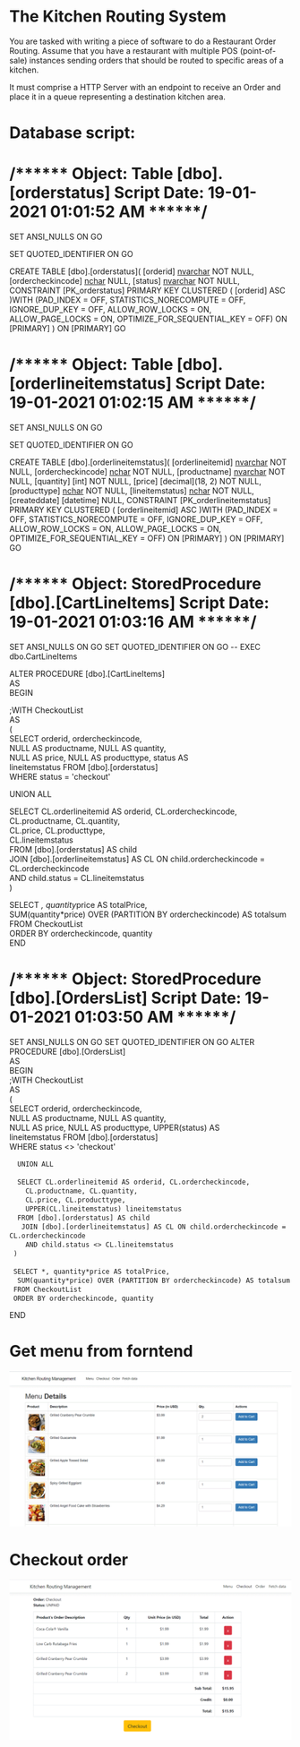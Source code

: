 # The Kitchen Routing System
You are tasked with writing a piece of software to do a Restaurant Order Routing. Assume that you have
a restaurant with multiple POS (point-of-sale) instances sending orders that should be routed to specific
areas of a kitchen.

It must comprise a HTTP Server with an endpoint to receive an Order and place it in a queue
representing a destination kitchen area.

# Database script:
# /****** Object:  Table [dbo].[orderstatus]    Script Date: 19-01-2021 01:01:52 AM ******/
SET ANSI_NULLS ON
GO

SET QUOTED_IDENTIFIER ON
GO

CREATE TABLE [dbo].[orderstatus](
	[orderid] [nvarchar](50) NOT NULL,
	[ordercheckincode] [nchar](10) NULL,
	[status] [nvarchar](50) NOT NULL,
 CONSTRAINT [PK_orderstatus] PRIMARY KEY CLUSTERED 
(
	[orderid] ASC
)WITH (PAD_INDEX = OFF, STATISTICS_NORECOMPUTE = OFF, IGNORE_DUP_KEY = OFF, ALLOW_ROW_LOCKS = ON, ALLOW_PAGE_LOCKS = ON, OPTIMIZE_FOR_SEQUENTIAL_KEY = OFF) ON [PRIMARY]
) ON [PRIMARY]
GO

# /****** Object:  Table [dbo].[orderlineitemstatus]    Script Date: 19-01-2021 01:02:15 AM ******/
SET ANSI_NULLS ON
GO

SET QUOTED_IDENTIFIER ON
GO

CREATE TABLE [dbo].[orderlineitemstatus](
	[orderlineitemid] [nvarchar](50) NOT NULL,
	[ordercheckincode] [nchar](10) NOT NULL,
	[productname] [nvarchar](500) NOT NULL,
	[quantity] [int] NOT NULL,
	[price] [decimal](18, 2) NOT NULL,
	[producttype] [nchar](10) NOT NULL,
	[lineitemstatus] [nchar](10) NOT NULL,
	[createddate] [datetime] NULL,
 CONSTRAINT [PK_orderlineitemstatus] PRIMARY KEY CLUSTERED 
(
	[orderlineitemid] ASC
)WITH (PAD_INDEX = OFF, STATISTICS_NORECOMPUTE = OFF, IGNORE_DUP_KEY = OFF, ALLOW_ROW_LOCKS = ON, ALLOW_PAGE_LOCKS = ON, OPTIMIZE_FOR_SEQUENTIAL_KEY = OFF) ON [PRIMARY]
) ON [PRIMARY]
GO

# /****** Object:  StoredProcedure [dbo].[CartLineItems]    Script Date: 19-01-2021 01:03:16 AM ******/
SET ANSI_NULLS ON
GO
SET QUOTED_IDENTIFIER ON
GO
-- EXEC dbo.CartLineItems      
      
ALTER PROCEDURE [dbo].[CartLineItems]       
AS       
BEGIN      
     
 ;WITH CheckoutList    
 AS    
 (    
  SELECT orderid, ordercheckincode,     
    NULL AS productname, NULL AS quantity,     
    NULL AS price, NULL AS producttype, status AS     
    lineitemstatus FROM [dbo].[orderstatus]    
  WHERE status = 'checkout'    
    
  UNION ALL    
    
  SELECT CL.orderlineitemid AS orderid, CL.ordercheckincode,     
    CL.productname, CL.quantity,     
    CL.price, CL.producttype,    
    CL.lineitemstatus    
  FROM [dbo].[orderstatus] AS child    
   JOIN [dbo].[orderlineitemstatus] AS CL ON child.ordercheckincode = CL.ordercheckincode    
    AND child.status = CL.lineitemstatus    
 )    
    
 SELECT *, quantity*price AS totalPrice,    
  SUM(quantity*price) OVER (PARTITION BY ordercheckincode) AS totalsum   
 FROM CheckoutList     
 ORDER BY ordercheckincode, quantity    
END

# /****** Object:  StoredProcedure [dbo].[OrdersList]    Script Date: 19-01-2021 01:03:50 AM ******/
SET ANSI_NULLS ON
GO
SET QUOTED_IDENTIFIER ON
GO
ALTER PROCEDURE [dbo].[OrdersList]         
AS         
BEGIN   
	 ;WITH CheckoutList      
	 AS      
	 (      
	  SELECT orderid, ordercheckincode,       
		NULL AS productname, NULL AS quantity,       
		NULL AS price, NULL AS producttype, UPPER(status) AS       
		lineitemstatus FROM [dbo].[orderstatus]      
	  WHERE status <> 'checkout'      
      
	  UNION ALL      
      
	  SELECT CL.orderlineitemid AS orderid, CL.ordercheckincode,       
		CL.productname, CL.quantity,       
		CL.price, CL.producttype,      
		UPPER(CL.lineitemstatus) lineitemstatus     
	  FROM [dbo].[orderstatus] AS child      
	   JOIN [dbo].[orderlineitemstatus] AS CL ON child.ordercheckincode = CL.ordercheckincode      
		AND child.status <> CL.lineitemstatus      
	 )      
      
	 SELECT *, quantity*price AS totalPrice,      
	  SUM(quantity*price) OVER (PARTITION BY ordercheckincode) AS totalsum     
	 FROM CheckoutList       
	 ORDER BY ordercheckincode, quantity
 END

# Get menu from forntend
![Screenshot](Menu.GIF)

# Checkout order
![Screenshot](order.GIF)

